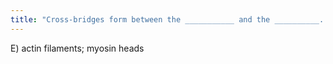 ```yaml
---
title: "Cross-bridges form between the ___________ and the __________. A) troponin; tropomyosin B) calcium; sodium C) sarcolemma; sarcoplasmic reticulum D) t tubules; sarcolemma E) actin filaments; myosin heads"
---
```

E) actin filaments; myosin heads

